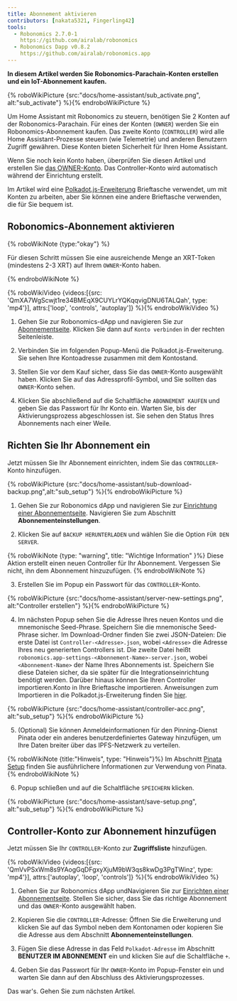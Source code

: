```yaml
---
title: Abonnement aktivieren
contributors: [nakata5321, Fingerling42]
tools:
  - Robonomics 2.7.0-1
    https://github.com/airalab/robonomics
  - Robonomics Dapp v0.8.2
    https://github.com/airalab/robonomics.app
---
```


**In diesem Artikel werden Sie Robonomics-Parachain-Konten erstellen und ein IoT-Abonnement kaufen.**

{% roboWikiPicture {src:"docs/home-assistant/sub_activate.png", alt:"sub_activate"} %}{% endroboWikiPicture %}

Um Home Assistant mit Robonomics zu steuern, benötigen Sie 2 Konten auf der Robonomics-Parachain. Für eines der Konten (`OWNER`) werden Sie ein Robonomics-Abonnement kaufen. Das zweite Konto (`CONTROLLER`) wird alle Home Assistant-Prozesse steuern (wie Telemetrie) und anderen Benutzern Zugriff gewähren. Diese Konten bieten Sicherheit für Ihren Home Assistant.

Wenn Sie noch kein Konto haben, überprüfen Sie diesen Artikel und erstellen Sie [das OWNER-Konto](/docs/create-account-in-dapp/). Das Controller-Konto wird automatisch während der Einrichtung erstellt.

Im Artikel wird eine [Polkadot.js-Erweiterung](https://polkadot.js.org/extension/) Brieftasche verwendet, um mit Konten zu arbeiten, aber Sie können eine andere Brieftasche verwenden, die für Sie bequem ist.

## Robonomics-Abonnement aktivieren

{% roboWikiNote {type:"okay"} %}

Für diesen Schritt müssen Sie eine ausreichende Menge an XRT-Token (mindestens 2-3 XRT) auf Ihrem `OWNER`-Konto haben.

{% endroboWikiNote %}

{% roboWikiVideo {videos:[{src: 'QmXA7WgScwjt1re34BMEqX9CUYLrYQKqqvigDNU6TALQah', type: 'mp4'}], attrs:['loop', 'controls', 'autoplay']} %}{% endroboWikiVideo %}

1. Gehen Sie zur Robonomics-dApp und navigieren Sie zur [Abonnementseite](https://robonomics.app/#/rws-buy). Klicken Sie dann auf `Konto verbinden` in der rechten Seitenleiste.

2. Verbinden Sie im folgenden Popup-Menü die Polkadot.js-Erweiterung. Sie sehen Ihre Kontoadresse zusammen mit dem Kontostand.

3. Stellen Sie vor dem Kauf sicher, dass Sie das `OWNER`-Konto ausgewählt haben. Klicken Sie auf das Adressprofil-Symbol, und Sie sollten das `OWNER`-Konto sehen.

4. Klicken Sie abschließend auf die Schaltfläche `ABONNEMENT KAUFEN` und geben Sie das Passwort für Ihr Konto ein. Warten Sie, bis der Aktivierungsprozess abgeschlossen ist. Sie sehen den Status Ihres Abonnements nach einer Weile.

## Richten Sie Ihr Abonnement ein

Jetzt müssen Sie Ihr Abonnement einrichten, indem Sie das `CONTROLLER`-Konto hinzufügen.

{% roboWikiPicture {src:"docs/home-assistant/sub-download-backup.png",alt:"sub_setup"} %}{% endroboWikiPicture %}

1. Gehen Sie zur Robonomics dApp und navigieren Sie zur [Einrichtung einer Abonnementseite](https://robonomics.app/#/rws-setup). Navigieren Sie zum Abschnitt **Abonnementeinstellungen**.

2. Klicken Sie auf `BACKUP HERUNTERLADEN` und wählen Sie die Option `FÜR DEN SERVER`.

{% roboWikiNote {type: "warning", title: "Wichtige Information" }%} Diese Aktion erstellt einen neuen Controller für Ihr Abonnement. Vergessen Sie nicht, ihn dem Abonnement hinzuzufügen. {% endroboWikiNote %}

3. Erstellen Sie im Popup ein Passwort für das `CONTROLLER`-Konto.

{% roboWikiPicture {src:"docs/home-assistant/server-new-settings.png", alt:"Controller erstellen"} %}{% endroboWikiPicture %}

4. Im nächsten Popup sehen Sie die Adresse Ihres neuen Kontos und die mnemonische Seed-Phrase. Speichern Sie die mnemonische Seed-Phrase sicher. Im Download-Ordner finden Sie zwei JSON-Dateien: Die erste Datei ist `Controller-<Adresse>.json`, wobei `<Adresse>` die Adresse Ihres neu generierten Controllers ist. Die zweite Datei heißt `robonomics.app-settings-<Abonnement-Name>-server.json`, wobei `<Abonnement-Name>` der Name Ihres Abonnements ist. Speichern Sie diese Dateien sicher, da sie später für die Integrationseinrichtung benötigt werden. Darüber hinaus können Sie Ihren Controller importieren.Konto in Ihre Brieftasche importieren. Anweisungen zum Importieren in die Polkadot.js-Erweiterung finden Sie [hier](/docs/create-account-in-dapp/).

{% roboWikiPicture {src:"docs/home-assistant/controller-acc.png", alt:"sub_setup"} %}{% endroboWikiPicture %}

5. (Optional) Sie können Anmeldeinformationen für den Pinning-Dienst Pinata oder ein anderes benutzerdefiniertes Gateway hinzufügen, um Ihre Daten breiter über das IPFS-Netzwerk zu verteilen.

{% roboWikiNote {title:"Hinweis", type: "Hinweis"}%} Im Abschnitt [Pinata Setup](/docs/pinata-setup) finden Sie ausführlichere Informationen zur Verwendung von Pinata.{% endroboWikiNote %}

6. Popup schließen und auf die Schaltfläche `SPEICHERN` klicken.

{% roboWikiPicture {src:"docs/home-assistant/save-setup.png", alt:"sub_setup"} %}{% endroboWikiPicture %}

## Controller-Konto zur Abonnement hinzufügen

Jetzt müssen Sie Ihr `CONTROLLER`-Konto zur **Zugriffsliste** hinzufügen.

{% roboWikiVideo {videos:[{src: 'QmVvPSxWm8s9YAogGqDFgxyXjuM9bW3qs8kwDg3PgTWinz', type: 'mp4'}], attrs:['autoplay', 'loop', 'controls']} %}{% endroboWikiVideo %}

1. Gehen Sie zur Robonomics dApp undNavigieren Sie zur [Einrichten einer Abonnementseite](https://robonomics.app/#/rws-setup). Stellen Sie sicher, dass Sie das richtige Abonnement und das `OWNER`-Konto ausgewählt haben.

2. Kopieren Sie die `CONTROLLER`-Adresse: Öffnen Sie die Erweiterung und klicken Sie auf das Symbol neben dem Kontonamen oder kopieren Sie die Adresse aus dem Abschnitt **Abonnementeinstellungen**.

3. Fügen Sie diese Adresse in das Feld `Polkadot-Adresse` im Abschnitt **BENUTZER IM ABONNEMENT** ein und klicken Sie auf die Schaltfläche `+`.

4. Geben Sie das Passwort für Ihr `OWNER`-Konto im Popup-Fenster ein und warten Sie dann auf den Abschluss des Aktivierungsprozesses.

Das war's. Gehen Sie zum nächsten Artikel.
